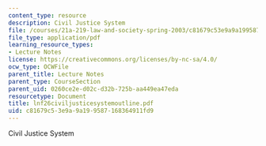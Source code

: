 ```yaml
---
content_type: resource
description: Civil Justice System
file: /courses/21a-219-law-and-society-spring-2003/c81679c53e9a9a199587168364911fd9_lnf26civiljusticesystemoutline.pdf
file_type: application/pdf
learning_resource_types:
- Lecture Notes
license: https://creativecommons.org/licenses/by-nc-sa/4.0/
ocw_type: OCWFile
parent_title: Lecture Notes
parent_type: CourseSection
parent_uid: 0260ce2e-d02c-d32b-725b-aa449ea47eda
resourcetype: Document
title: lnf26civiljusticesystemoutline.pdf
uid: c81679c5-3e9a-9a19-9587-168364911fd9
---
```

Civil Justice System